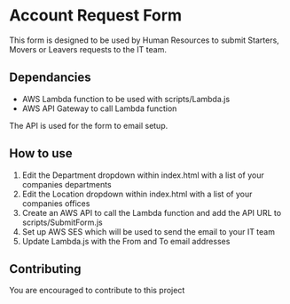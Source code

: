 # Account Request Form
This form is designed to be used by Human Resources to submit Starters, Movers or Leavers requests to the IT team.

## Dependancies
* AWS Lambda function to be used with scripts/Lambda.js
* AWS API Gateway to call Lambda function

The API is used for the form to email setup.

## How to use
1) Edit the Department dropdown within index.html with a list of your companies departments
2) Edit the Location dropdown within index.html with a list of your companies offices
3) Create an AWS API to call the Lambda function and add the API URL to scripts/SubmitForm.js
4) Set up AWS SES which will be used to send the email to your IT team
5) Update Lambda.js with the From and To email addresses

## Contributing
You are encouraged to contribute to this project
